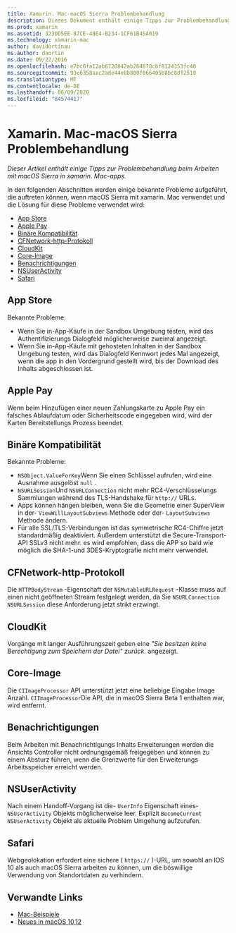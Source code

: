 ```yaml
---
title: Xamarin. Mac-macOS Sierra Problembehandlung
description: Dieses Dokument enthält einige Tipps zur Problembehandlung beim Arbeiten mit macOS Sierra in xamarin. Mac-apps. Tipps beziehen sich auf den Mac App Store, Apple Pay, binäre Kompatibilität, CFNetwork, cloudkit usw.
ms.prod: xamarin
ms.assetid: 323DD5EE-87CE-48E4-B234-1CF61B45A019
ms.technology: xamarin-mac
author: davidortinau
ms.author: daortin
ms.date: 09/22/2016
ms.openlocfilehash: e7bc6fa12ab6720842ab264678cbf8124353fc40
ms.sourcegitcommit: 93e6358aac2ade44e8b800f066405b8bc8df2510
ms.translationtype: MT
ms.contentlocale: de-DE
ms.lasthandoff: 06/09/2020
ms.locfileid: "84574417"
---
```

# <a name="xamarinmac---macos-sierra-troubleshooting"></a>Xamarin. Mac-macOS Sierra Problembehandlung

_Dieser Artikel enthält einige Tipps zur Problembehandlung beim Arbeiten mit macOS Sierra in xamarin. Mac-apps._

In den folgenden Abschnitten werden einige bekannte Probleme aufgeführt, die auftreten können, wenn macOS Sierra mit xamarin. Mac verwendet und die Lösung für diese Probleme verwendet wird:

- [App Store](#App-Store)
- [Apple Pay](#Apple-Pay)
- [Binäre Kompatibilität](#Binary-Compatibility)
- [CFNetwork-http-Protokoll](#CFNetwork-HTTP-Protocol)
- [CloudKit](#CloudKit)
- [Core-Image](#CoreImage)
- [Benachrichtigungen](#Notifications)
- [NSUserActivity](#NSUserActivity)
- [Safari](#Safari)

<a name="App-Store"></a>

## <a name="app-store"></a>App Store

Bekannte Probleme:

- Wenn Sie in-App-Käufe in der Sandbox Umgebung testen, wird das Authentifizierungs Dialogfeld möglicherweise zweimal angezeigt.
- Wenn Sie in-App-Käufe mit gehosteten Inhalten in der Sandbox Umgebung testen, wird das Dialogfeld Kennwort jedes Mal angezeigt, wenn die app in den Vordergrund gestellt wird, bis der Download des Inhalts abgeschlossen ist.

<a name="Apple-Pay"></a>

## <a name="apple-pay"></a>Apple Pay

Wenn beim Hinzufügen einer neuen Zahlungskarte zu Apple Pay ein falsches Ablaufdatum oder Sicherheitscode eingegeben wird, wird der Karten Bereitstellungs Prozess beendet.

<a name="Binary-Compatibility"></a>

## <a name="binary-compatibility"></a>Binäre Kompatibilität

Bekannte Probleme:

- `NSObject.ValueForKey`Wenn Sie einen Schlüssel aufrufen, wird eine Ausnahme ausgelöst `null` .
- `NSURLSession`Und `NSURLConnection` nicht mehr RC4-Verschlüsselungs Sammlungen während des TLS-Handshake für `http://` URLs.
- Apps können hängen bleiben, wenn Sie die Geometrie einer SuperView in der- `ViewWillLayoutSubviews` Methode oder der- `LayoutSubviews` Methode ändern.
- Für alle SSL/TLS-Verbindungen ist das symmetrische RC4-Chiffre jetzt standardmäßig deaktiviert. Außerdem unterstützt die Secure-Transport-API SSLv3 nicht mehr. es wird empfohlen, dass die APP so bald wie möglich die SHA-1-und 3DES-Kryptografie nicht mehr verwendet.

<a name="CFNetwork-HTTP-Protocol"></a>

## <a name="cfnetwork-http-protocol"></a>CFNetwork-http-Protokoll

Die `HTTPBodyStream` -Eigenschaft der `NSMutableURLRequest` -Klasse muss auf einen nicht geöffneten Stream festgelegt werden, da Sie `NSURLConnection` `NSURLSession` diese Anforderung jetzt strikt erzwingt.

<a name="CloudKit"></a>

## <a name="cloudkit"></a>CloudKit

Vorgänge mit langer Ausführungszeit geben eine _"Sie besitzen keine Berechtigung zum Speichern der Datei" zurück._ angezeigt.

<a name="CoreImage"></a>

## <a name="core-image"></a>Core-Image

Die `CIImageProcessor` API unterstützt jetzt eine beliebige Eingabe Image Anzahl. `CIImageProcessor`Die API, die in macOS Sierra Beta 1 enthalten war, wird entfernt.

<a name="Notifications"></a>

## <a name="notifications"></a>Benachrichtigungen

Beim Arbeiten mit Benachrichtigungs Inhalts Erweiterungen werden die Ansichts Controller nicht ordnungsgemäß freigegeben und können zu einem Absturz führen, wenn die Grenzwerte für den Erweiterungs Arbeitsspeicher erreicht werden.

<a name="NSUserActivity"></a>

## <a name="nsuseractivity"></a>NSUserActivity

Nach einem Handoff-Vorgang ist die- `UserInfo` Eigenschaft eines- `NSUserActivity` Objekts möglicherweise leer. Explizit `BecomeCurrent` `NSUserActivity` Objekt als aktuelle Problem Umgehung aufzurufen.

<a name="Safari"></a>

## <a name="safari"></a>Safari

Webgeolokation erfordert eine sichere ( `https://` )-URL, um sowohl an IOS 10 als auch macOS Sierra arbeiten zu können, um die böswillige Verwendung von Standortdaten zu verhindern.

## <a name="related-links"></a>Verwandte Links

- [Mac-Beispiele](https://docs.microsoft.com/samples/browse/?products=xamarin&term=Xamarin.Mac)
- [Neues in macOS 10,12](https://developer.apple.com/library/prerelease/content/releasenotes/MacOSX/WhatsNewInOSX/Articles/OSXv10.html#//apple_ref/doc/uid/TP40017145-SW1)
